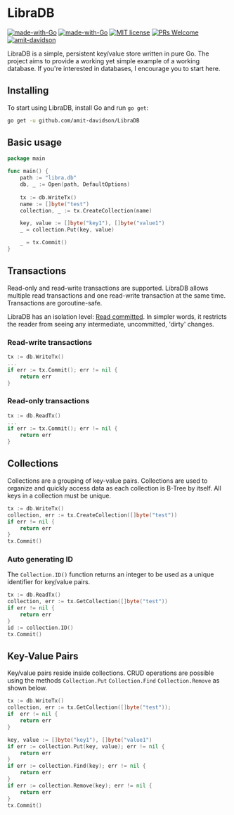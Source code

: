 # LibraDB

[![made-with-Go](https://github.com/go-critic/go-critic/workflows/Go/badge.svg)](http://golang.org)
[![made-with-Go](https://img.shields.io/badge/Made%20with-Go-1f425f.svg)](http://golang.org)
[![MIT license](https://img.shields.io/badge/License-MIT-blue.svg)](https://lbesson.mit-license.org/)
[![PRs Welcome](https://img.shields.io/badge/PRs-welcome-brightgreen.svg?style=flat-square)](http://makeapullrequest.com)
[![amit-davidson](https://circleci.com/gh/amit-davidson/LibraDB.svg?style=svg)](https://app.circleci.com/pipelines/github/amit-davidson/LibraDB)

LibraDB is a simple, persistent key/value store written in pure Go. The project aims to provide a working yet simple
example of a working database. If you're interested in databases, I encourage you to start here.

## Installing

To start using LibraDB, install Go and run `go get`:

```sh
go get -u github.com/amit-davidson/LibraDB
```

## Basic usage
```go
package main

func main() {
    path := "libra.db"
    db, _ := Open(path, DefaultOptions)
    
    tx := db.WriteTx()
    name := []byte("test")
    collection, _ := tx.CreateCollection(name)

    key, value := []byte("key1"), []byte("value1")
    _ = collection.Put(key, value)

    _ = tx.Commit()
}
```
## Transactions
Read-only and read-write transactions are supported. LibraDB allows multiple read transactions and one read-write 
transaction at the same time. Transactions are goroutine-safe.

LibraDB has an isolation level: [Read committed](https://en.wikipedia.org/wiki/Isolation_(database_systems)#Read_committed).
In simpler words, it restricts the reader from seeing any intermediate, uncommitted, 'dirty' changes.

### Read-write transactions

```go
tx := db.WriteTx()
...
if err := tx.Commit(); err != nil {
    return err
}
```
### Read-only transactions
```go
tx := db.ReadTx()
...
if err := tx.Commit(); err != nil {
    return err
}
```

## Collections
Collections are a grouping of key-value pairs. Collections are used to organize and quickly access data as each
collection is B-Tree by itself. All keys in a collection must be unique.
```go
tx := db.WriteTx()
collection, err := tx.CreateCollection([]byte("test"))
if err != nil {
	return err
}
tx.Commit()
```

### Auto generating ID
The `Collection.ID()` function returns an integer to be used as a unique identifier for key/value pairs.
```go
tx := db.ReadTx()
collection, err := tx.GetCollection([]byte("test"))
if err != nil {
    return err
}
id := collection.ID()
tx.Commit()
```
## Key-Value Pairs
Key/value pairs reside inside collections. CRUD operations are possible using the methods `Collection.Put` 
`Collection.Find` `Collection.Remove` as shown below.   
```go
tx := db.WriteTx()
collection, err := tx.GetCollection([]byte("test"));
if  err != nil {
    return err
}

key, value := []byte("key1"), []byte("value1")
if err := collection.Put(key, value); err != nil {
    return err
}
if err := collection.Find(key); err != nil {
    return err
}
if err := collection.Remove(key); err != nil {
    return err
}
tx.Commit()
```